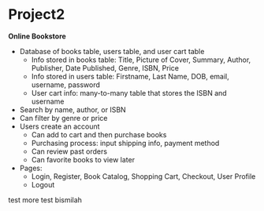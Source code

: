 # Project2

**Online Bookstore**
- Database of books table, users table, and user cart table 
  * Info stored in books table: Title, Picture of Cover, Summary, Author, Publisher, Date Published, Genre, ISBN, Price
  * Info stored in users table: Firstname, Last Name, DOB, email, username, password
  * User cart info: many-to-many table that stores the ISBN and username
- Search by name, author, or ISBN
- Can filter by genre or price
- Users create an account 
  * Can add to cart and then purchase books
  * Purchasing process: input shipping info, payment method
  * Can review past orders
  * Can favorite books to view later
- Pages:
  * Login, Register, Book Catalog, Shopping Cart, Checkout, User Profile
  * Logout

test
more test
bismilah
